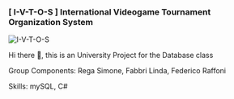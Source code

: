 ### [ I-V-T-O-S ] International Videogame Tournament Organization System
![ I-V-T-O-S ](https://media.giphy.com/media/QaNDsYjnTQPG2oDdK0/giphy.gif)

Hi there 👋, this is an University Project for the Database class

Group Components: Rega Simone, Fabbri Linda, Federico Raffoni

Skills: mySQL, C#

